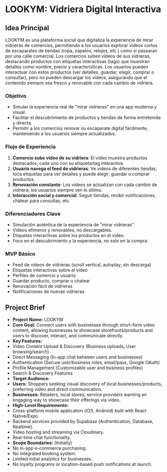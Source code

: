 # LOOKYM: Vidriera Digital Interactiva

## Idea Principal

LOOKYM es una plataforma social que digitaliza la experiencia de mirar vidrieras de comercios, permitiendo a los usuarios explorar videos cortos de escaparates de tiendas (ropa, zapatos, relojes, etc.) como si pasearan por una calle comercial. Los comercios suben videos de sus vidrieras, destacando productos con etiquetas interactivas (tags) que muestran detalles como nombre, precio y características. Los usuarios pueden interactuar con estos productos (ver detalles, guardar, elegir, comprar o consultar), pero no pueden descargar los videos, asegurando que el contenido siempre sea fresco y renovable con cada cambio de vidriera.

### Objetivo

- Simular la experiencia real de "mirar vidrieras" en una app moderna y visual.
- Facilitar el descubrimiento de productos y tiendas de forma entretenida y directa.
- Permitir a los comercios renovar su escaparate digital fácilmente, manteniendo a los usuarios siempre actualizados.

### Flujo de Experiencia

1. **Comercio sube video de su vidriera**: El video muestra productos destacados, cada uno con su etiqueta/tag interactiva.
2. **Usuario navega el feed de vidrieras**: Ve videos de diferentes tiendas, toca etiquetas para ver detalles y puede elegir, guardar o comprar productos.
3. **Renovación constante**: Los videos se actualizan con cada cambio de vidriera; los usuarios siempre ven lo último.
4. **Interacción social y comercial**: Seguir tiendas, recibir notificaciones, chatear para consultas, etc.

### Diferenciadores Clave

- Simulación auténtica de la experiencia de "mirar vidrieras".
- Videos efímeros y renovables, no descargables.
- Etiquetas interactivas sobre los productos en el video.
- Foco en el descubrimiento y la experiencia, no solo en la compra.

### MVP Básico

- Feed de videos de vidrieras (scroll vertical, autoplay, sin descarga)
- Etiquetas interactivas sobre el video
- Perfiles de comercio y usuario
- Guardar producto, comprar o chatear
- Renovación fácil de vidrieras
- Notificaciones de nuevas vidrieras

## Project Brief

- **Project Name:** LOOKYM
- **Core Goal:** Connect users with businesses through short-form video content, allowing businesses to showcase storefronts/products and users to discover, interact, and communicate directly.
- **Key Features:**
- Video Content Upload & Discovery (Business uploads, User browsing/search)
- Direct Messaging (In-app chat between users and businesses)
- Authentication (Secure user/business roles, email/pass, Google OAuth)
- Profile Management (Customizable user and business profiles)
- Search & Discovery Features
- **Target Audience:**
- **Users:** Shoppers seeking visual discovery of local businesses/products, preferring video and direct communication.
- **Businesses:** Retailers, local stores, service providers wanting an engaging way to showcase their offerings via video.
- **High-Level Requirements:**
- Cross-platform mobile application (iOS, Android) built with React Native/Expo.
- Backend services provided by Supabase (Authentication, Database, Realtime).
- Video hosting and streaming via Cloudinary.
- Real-time chat functionality.
- **Scope Boundaries:** (Initially)
- No in-app e-commerce purchasing.
- No integrated booking system.
- Limited initial analytics for businesses.
- No loyalty programs or location-based push notifications at launch.
